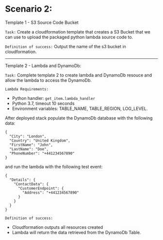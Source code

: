 # Scenario 2:

Template 1 - S3 Source Code Bucket

`Task:` Create a cloudformation template that creates a S3 Bucket that we can use to upload the packaged python lambda source code to.

`Definition of success:` Output the name of the s3 bucket in cloudformation.

---
Template 2 - Lambda and DynamoDb:

`Task:` Complete template 2 to create lambda and DynamoDb resouce and allow the lambda to access the DynamoDb.

`Lambda Requirements:`
- Python handler: `get_item.lambda_handler`
- Python 3.7, timeout 10 seconds
- Environment variables: TABLE_NAME, TABLE_REGION, LOG_LEVEL.

After deployed stack populate the DynamoDb database with the following data:
```
{
  "City": "London",
  "Country": "United Kingdom",
  "FirstName": "John",
  "LastName": "Doe",
  "PhoneNumber": "+441234567890"
}
```
and run the lambda with the following test event:
```
{
  "Details": {
    "ContactData": {
      "CustomerEndpoint": {
        "Address": "+441234567890"
      }
    }
  }
}
```
`Definition of success:`
- Cloudformation outputs all resources created
- Lambda will return the data retrieved from the DynamoDb Table.